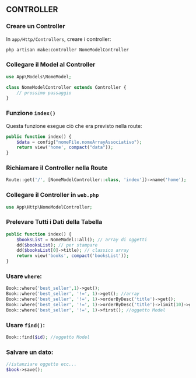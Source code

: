 
## CONTROLLER
### Creare un Controller
In `app/Http/Controllers`, creare i controller:
```sh
php artisan make:controller NomeModelController
```

### Collegare il Model al Controller
```php
use App\Models\NomeModel;

class NomeModelController extends Controller {
    // prossimo passaggio
}
```

### Funzione `index()`
Questa funzione esegue ciò che era previsto nella route:
```php
public function index() {
    $data = config("nomeFile.nomeArrayAssociativo");
    return view('home', compact("data"));
}
```

### Richiamare il Controller nella Route
```php
Route::get('/', [NomeModelController::class, 'index'])->name('home');
```

### Collegare il Controller in `web.php`
```php
use App\Http\NomeModelController;
```

### Prelevare Tutti i Dati della Tabella
```php
public function index() {
    $booksList = NomeModel::all(); // array di oggetti
    dd($booksList); // per stampare
    dd($booksList[0]->title); // classico array
    return view('books', compact('booksList'));
}
```

### Usare `where`:
```php
Book::where('best_seller',1)->get();
Book::where('best_seller', '!=', 1)->get(); //array
Book::where('best_seller', '!=', 1)->orderByDesc('title')->get();
Book::where('best_seller', '!=', 1)->orderByDesc('title')->limit(10)->get();
Book::where('best_seller', '!=', 1)->first(); //oggetto Model
```

### Usare `find()`:
```php
Book::find($id); //oggetto Model
```

### Salvare un dato:
```php
//istanziare oggetto ecc... 
$book->save();
```
